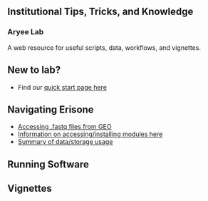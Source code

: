 <br><br>
## Institutional Tips, Tricks, and Knowledge 
### Aryee Lab

A web resource for useful scripts, data, workflows, and vignettes.

## New to lab? 
- Find our [quick start page here](markdown/quickstart.md)

## Navigating Erisone
- [Accessing .fastq files from GEO](markdown/fastq_dump.md)
- [Information on accessing/installing modules here](markdown/cluster_modules.md)
- [Summary of data/storage usage](markdown/data_usage.md)

## Running Software

## Vignettes

<br><br>